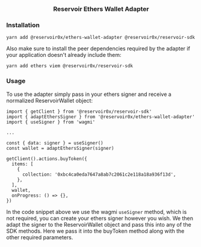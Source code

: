 <h3 align="center">Reservoir Ethers Wallet Adapter</h3>

### Installation

```
yarn add @reservoir0x/ethers-wallet-adapter @reservoir0x/reservoir-sdk
```

Also make sure to install the peer dependencies required by the adapter if your application doesn't already include them:

```
yarn add ethers viem @reservoir0x/reservoir-sdk
```

### Usage

To use the adapter simply pass in your ethers signer and receive a normalized ReservoirWallet object:

```
import { getClient } from '@reservoir0x/reservoir-sdk'
import { adaptEthersSigner } from '@reservoir0x/ethers-wallet-adapter'
import { useSigner } from 'wagmi'

...

const { data: signer } = useSigner()
const wallet = adaptEthersSigner(signer)

getClient().actions.buyToken({
  items: [
    {
      collection: '0xbc4ca0eda7647a8ab7c2061c2e118a18a936f13d',
    },
  ],
  wallet,
  onProgress: () => {},
})
```

In the code snippet above we use the wagmi `useSigner` method, which is not required, you can create your ethers signer however you wish. We then adapt the signer to the ReservoirWallet object and pass this into any of the SDK methods. Here we pass it into the buyToken method along with the other required parameters.
